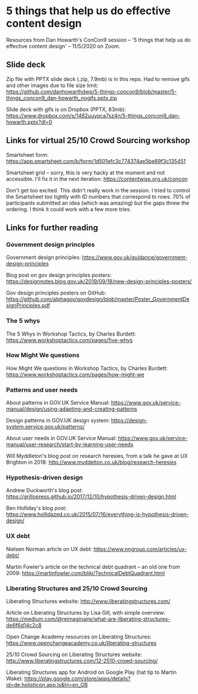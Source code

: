 # 5 things that help us do effective content design
Resources from Dan Howarth's ConCon9 session – '5 things that help us do effective content design' – 11/5/2020 on Zoom.


## Slide deck

Zip file with PPTX slide deck (.zip, 7.9mb) is in this repo. Had to remove gifs and other images due to file size limit: https://github.com/danhowarthdwp/5-things-concon9/blob/master/5-things_concon9_dan-howarth_nogifs.pptx.zip

Slide deck with gifs is on Dropbox (PPTX, 83mb): https://www.dropbox.com/s/1482uuyqca7sz4n/5-things_concon9_dan-howarth.pptx?dl=0


## Links for virtual 25/10 Crowd Sourcing workshop

Smartsheet form: https://app.smartsheet.com/b/form/1d501efc3c774374ae5be89f3c135451

Smartsheet grid – sorry, this is very hacky at the moment and not accessible. I'll fix it in the next iteration: https://contentwise.org.uk/concon

Don't get too excited. This didn't really work in the session. I tried to control the Smartsheet too tightly with ID numbers that correspond to rows. 70% of participants submitted an idea (which was amazing) but the gaps threw the ordering. I think it could work with a few more tries.


## Links for further reading

### Government design principles

Government design principles: https://www.gov.uk/guidance/government-design-principles

Blog post on gov design principles posters: https://designnotes.blog.gov.uk/2019/09/18/new-design-principles-posters/

Gov design principles posters on GitHub: https://github.com/alphagov/govdesign/blob/master/Poster_GovernmentDesignPrinciples.pdf


### The 5 whys

The 5 Whys in Workshop Tactics, by Charles Burdett: https://www.workshoptactics.com/pages/five-whys


### How Might We questions

How Might We questions in Workshop Tactics, by Charles Burdett: https://www.workshoptactics.com/pages/how-might-we


### Patterns and user needs

About patterns in GOV.UK Service Manual: https://www.gov.uk/service-manual/design/using-adapting-and-creating-patterns

Design patterns in GOV.UK design system: https://design-system.service.gov.uk/patterns/

About user needs in GOV.UK Service Manual: https://www.gov.uk/service-manual/user-research/start-by-learning-user-needs

Will Myddleton's blog post on research heresies, from a talk he gave at UX Brighton in 2018: http://www.myddelton.co.uk/blog/research-heresies


### Hypothesis-driven design

Andrew Duckworth's blog post: https://grillopress.github.io/2017/12/10/hypothesis-driven-design.html

Ben Holliday's blog post: https://www.hollidazed.co.uk/2015/07/16/everything-is-hypothesis-driven-design/


### UX debt

Nielsen Norman article on UX debt: https://www.nngroup.com/articles/ux-debt/

Martin Fowler's article on the technical debt quadrant – an old one from 2009: https://martinfowler.com/bliki/TechnicalDebtQuadrant.html


### Liberating Structures and 25/10 Crowd Sourcing

Liberating Structures website: http://www.liberatingstructures.com/

Article on Liberating Structures by Lisa Gill, with simple overview: https://medium.com/@reimaginaire/what-are-liberating-structures-de6f6d14c2c8

Open Change Academy resources on Liberating Structures: https://www.openchangeacademy.co.uk/liberating-structures

25/10 Crowd Sourcing on Liberating Structures website: http://www.liberatingstructures.com/12-2510-crowd-sourcing/

Liberating Structures app for Android on Google Play (hat tip to Martin Wake): https://play.google.com/store/apps/details?id=de.holisticon.app.ls&hl=en_GB
